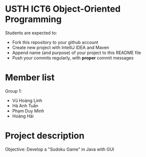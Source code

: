 USTH ICT6 Object-Oriented Programming
=====================================

Students are expected to:
* Fork this repository to your github account
* Create new project with IntelliJ IDEA and Maven
* Append name (and purpose) of your project to this README file
* Push your commits regularly, with **proper** commit messages


Member list
=====================================

Group 1:
* Vũ Hoàng Linh
* Hà Anh Tuấn
* Phạm Duy Minh
* Hoàng Hải

Project description
=====================================

Objective: Develop a "Sudoku Game" in Java with GUI
